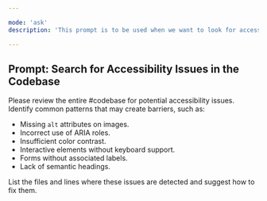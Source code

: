 ```yaml
---

mode: 'ask'
description: 'This prompt is to be used when we want to look for accessibility issues on the web'

---
```


## Prompt: Search for Accessibility Issues in the Codebase

Please review the entire #codebase for potential accessibility issues. Identify common patterns that may create barriers, such as:

- Missing `alt` attributes on images.
- Incorrect use of ARIA roles.
- Insufficient color contrast.
- Interactive elements without keyboard support.
- Forms without associated labels.
- Lack of semantic headings.

List the files and lines where these issues are detected and suggest how to fix them.